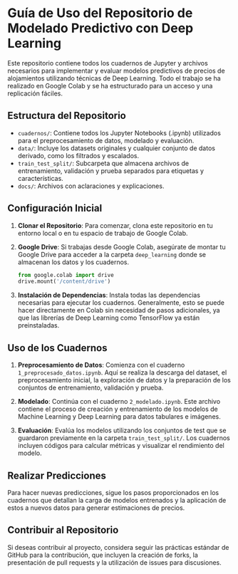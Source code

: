 # Guía de Uso del Repositorio de Modelado Predictivo con Deep Learning

Este repositorio contiene todos los cuadernos de Jupyter y archivos necesarios para implementar y evaluar modelos predictivos de precios de alojamientos utilizando técnicas de Deep Learning. Todo el trabajo se ha realizado en Google Colab y se ha estructurado para un acceso y una replicación fáciles.

## Estructura del Repositorio

- `cuadernos/`: Contiene todos los Jupyter Notebooks (.ipynb) utilizados para el preprocesamiento de datos, modelado y evaluación.
- `data/`: Incluye los datasets originales y cualquier conjunto de datos derivado, como los filtrados y escalados.
- `train_test_split/`: Subcarpeta que almacena archivos de entrenamiento, validación y prueba separados para etiquetas y características.
- `docs/`: Archivos con aclaraciones y explicaciones.

## Configuración Inicial

1. **Clonar el Repositorio**: Para comenzar, clona este repositorio en tu entorno local o en tu espacio de trabajo de Google Colab.

2. **Google Drive**: Si trabajas desde Google Colab, asegúrate de montar tu Google Drive para acceder a la carpeta `deep_learning` donde se almacenan los datos y los cuadernos.

   ```python
   from google.colab import drive
   drive.mount('/content/drive')
   ```

3. **Instalación de Dependencias**: Instala todas las dependencias necesarias para ejecutar los cuadernos. Generalmente, esto se puede hacer directamente en Colab sin necesidad de pasos adicionales, ya que las librerías de Deep Learning como TensorFlow ya están preinstaladas.

## Uso de los Cuadernos

1. **Preprocesamiento de Datos**: Comienza con el cuaderno `1_preprocesado_datos.ipynb`. Aquí se realiza la descarga del dataset, el preprocesamiento inicial, la exploración de datos y la preparación de los conjuntos de entrenamiento, validación y prueba.

2. **Modelado**: Continúa con el cuaderno `2_modelado.ipynb`. Este archivo contiene el proceso de creación y entrenamiento de los modelos de Machine Learning y Deep Learning para datos tabulares e imágenes.

3. **Evaluación**: Evalúa los modelos utilizando los conjuntos de test que se guardaron previamente en la carpeta `train_test_split/`. Los cuadernos incluyen códigos para calcular métricas y visualizar el rendimiento del modelo.

## Realizar Predicciones

Para hacer nuevas predicciones, sigue los pasos proporcionados en los cuadernos que detallan la carga de modelos entrenados y la aplicación de estos a nuevos datos para generar estimaciones de precios.

## Contribuir al Repositorio

Si deseas contribuir al proyecto, considera seguir las prácticas estándar de GitHub para la contribución, que incluyen la creación de forks, la presentación de pull requests y la utilización de issues para discusiones.